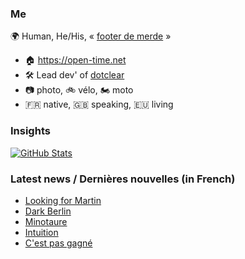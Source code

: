 ### Me

🌍 Human, He/His, « [footer de merde](https://open-time.net/post/2013/07/17/La-veritable-histoire-du-Footer-de-merde-) » 
* 🏠 https://open-time.net 
* 🛠️ Lead dev' of [dotclear](https://git.dotclear.org/dev/dotclear)
* 📷 photo, 🚲 vélo, 🏍️ moto 
* 🇫🇷 native, 🇬🇧 speaking, 🇪🇺 living

### Insights

[![GitHub Stats](https://github-readme-stats-sigma-five.vercel.app/api?username=franck-paul)](https://github.com/franck-paul)

### Latest news / Dernières nouvelles (in French)

<!-- BLOG-POST-LIST:START -->
- [Looking for Martin](https://open-time.net/post/2024/02/26/Looking-for-Martin)
- [Dark Berlin](https://open-time.net/post/2024/02/25/Dark-Berlin)
- [Minotaure](https://open-time.net/post/2024/02/24/Minotaure)
- [Intuition](https://open-time.net/post/2024/02/23/Intuition)
- [C&#39;est pas gagné](https://open-time.net/post/2024/02/22/C-est-pas-gagne)
<!-- BLOG-POST-LIST:END -->
